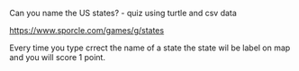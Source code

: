 Can you name the US states? - quiz using turtle and csv data


https://www.sporcle.com/games/g/states

Every time you type crrect the name of a state  the state wil be label on map and you will score 1 point. 